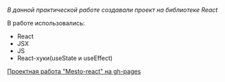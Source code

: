 *В данной практической работе создавали проект на библиотеке React*

В работе использовались:
* React
* JSX
* JS
* React-хуки(useState и useEffect)


[Проектная работа "Mesto-react" на gh-pages](https://leisanmingalieva.github.io/mesto-react/ )